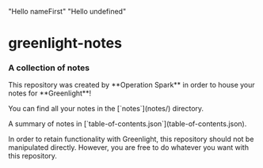 "Hello nameFirst"
"Hello undefined"



<h1>greenlight-notes</h1> <h3>A collection of notes</h3><p>This repository was created by **Operation Spark** in order to house your notes for **Greenlight**!</p><p>You can find all your notes in the [`notes`](notes/) directory.</p><p>A summary of notes in [`table-of-contents.json`](table-of-contents.json).</p><p>In order to retain functionality with Greenlight, this repository should not be manipulated directly. However, you are free to do whatever you want with this repository.</p>
